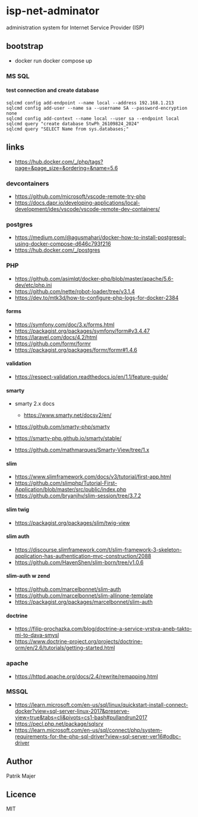 # isp-net-adminator
administration system for Internet Service Provider (ISP)

## bootstrap
- docker run docker compose up

### MS SQL

#### test connection and create database
```
sqlcmd config add-endpoint --name local --address 192.168.1.213
sqlcmd config add-user --name sa --username SA --password-encryption none
sqlcmd config add-context --name local --user sa --endpoint local
sqlcmd query "create database StwPh_26109824_2024"
sqlcmd query "SELECT Name from sys.databases;"
```

## links
- https://hub.docker.com/_/php/tags?page=&page_size=&ordering=&name=5.6

### devcontainers
- https://github.com/microsoft/vscode-remote-try-php
- https://docs.dapr.io/developing-applications/local-development/ides/vscode/vscode-remote-dev-containers/

### postgres
- https://medium.com/@agusmahari/docker-how-to-install-postgresql-using-docker-compose-d646c793f216
- https://hub.docker.com/_/postgres

### PHP
- https://github.com/asimlqt/docker-php/blob/master/apache/5.6-dev/etc/php.ini
- https://github.com/nette/robot-loader/tree/v3.1.4
- https://dev.to/mtk3d/how-to-configure-php-logs-for-docker-2384

#### forms
- https://symfony.com/doc/3.x/forms.html
- https://packagist.org/packages/symfony/form#v3.4.47
- https://laravel.com/docs/4.2/html
- https://github.com/formr/formr
- https://packagist.org/packages/formr/formr#1.4.6

#### validation
- https://respect-validation.readthedocs.io/en/1.1/feature-guide/

#### smarty
- smarty 2.x docs
  - https://www.smarty.net/docsv2/en/

- https://github.com/smarty-php/smarty
- https://smarty-php.github.io/smarty/stable/
- https://github.com/mathmarques/Smarty-View/tree/1.x

#### slim
- https://www.slimframework.com/docs/v3/tutorial/first-app.html
- https://github.com/slimphp/Tutorial-First-Application/blob/master/src/public/index.php
- https://github.com/bryanjhv/slim-session/tree/3.7.2
#### slim twig
- https://packagist.org/packages/slim/twig-view
#### slim auth
- https://discourse.slimframework.com/t/slim-framework-3-skeleton-application-has-authentication-mvc-construction/2088
- https://github.com/HavenShen/slim-born/tree/v1.0.6
#### slim-auth w zend
- https://github.com/marcelbonnet/slim-auth
- https://github.com/marcelbonnet/slim-allinone-template
- https://packagist.org/packages/marcelbonnet/slim-auth
#### doctrine
- https://filip-prochazka.com/blog/doctrine-a-service-vrstva-aneb-takto-mi-to-dava-smysl
- https://www.doctrine-project.org/projects/doctrine-orm/en/2.6/tutorials/getting-started.html

### apache
- https://httpd.apache.org/docs/2.4/rewrite/remapping.html

### MSSQL
- https://learn.microsoft.com/en-us/sql/linux/quickstart-install-connect-docker?view=sql-server-linux-2017&preserve-view=true&tabs=cli&pivots=cs1-bash#pullandrun2017
- https://pecl.php.net/package/sqlsrv
- https://learn.microsoft.com/en-us/sql/connect/php/system-requirements-for-the-php-sql-driver?view=sql-server-ver16#odbc-driver

## Author
Patrik Majer

## Licence
MIT
